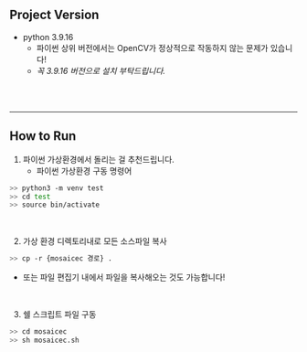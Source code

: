 ## Project Version

- python 3.9.16
  - 파이썬 상위 버전에서는 OpenCV가 정상적으로 작동하지 않는 문제가 있습니다!
  - _꼭 3.9.16 버전으로 설치 부탁드립니다._

<br>
<br>

---

## How to Run

1. 파이썬 가상환경에서 돌리는 걸 추천드립니다.
   - 파이썬 가상환경 구동 명령어

```bash
>> python3 -m venv test
>> cd test
>> source bin/activate
```

<br>

2. 가상 환경 디렉토리내로 모든 소스파일 복사

```bash
>> cp -r {mosaicec 경로} .
```

- 또는 파일 편집기 내에서 파일을 복사해오는 것도 가능합니다!

<br>

3. 쉘 스크립트 파일 구동

```bash
>> cd mosaicec
>> sh mosaicec.sh
```
